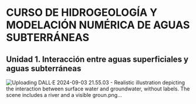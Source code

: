 # CURSO DE HIDROGEOLOGÍA Y MODELACIÓN NUMÉRICA DE AGUAS SUBTERRÁNEAS

## Unidad 1. Interacción entre aguas superficiales y aguas subterráneas


![Uploading DALL·E 2024-09-03 21.55.03 - Realistic illustration depicting the interaction between surface water and groundwater, without labels. The scene includes a river and a visible groun.png…]()

